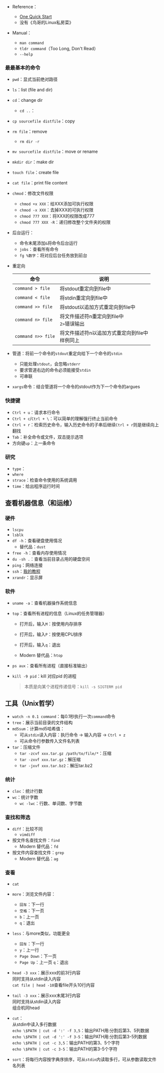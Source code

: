 + Reference：
	+ [One Quick Start](https://linux.cn/article-6160-1.html)
	+ 没有《鸟哥的Linux私房菜》

+ Manual：
	+ `man command`
	+ `tldr command`（Too Long, Don't Read）
	+ `--help`

### 最最基本的命令

+ `pwd`：显式当前绝对路径
+ `ls`：list (file and dir)
+ `cd`：change dir
	+ `cd ..`：
+ `cp sourcefile distfile`：copy
+ `rm file`：remove
	+ `rm dir -r`
+ `mv sourcefile distfile`：move or rename
+ `mkdir dir`：make dir
+ `touch file`：create file
+ `cat file`：print file content
+ `chmod`：修改文件权限
	+ `chmod +x XXX`：给XXX添加可执行权限
	+ `chmod -x XXX`：去掉XXX的可执行权限
	+ `chmod 777 XXX`：将XXX的权限改成777
	+ `chmod 777 XXX -R`：递归修改整个文件夹的权限
+ 后台运行：
	+ 命令末尾添加`&`将命令后台运行
	+ `jobs`：查看所有命令
	+ `fg %数字`：将对应后台任务放到前台

+ 重定向

	| 命令              | 说明                                          |
	| ----------------- | --------------------------------------------- |
	| `command > file`  | 将stdout重定向到file中                        |
	| `command < file`  | 将stdin重定向到file中                         |
	| `command >> file` | 将stdout以追加方式重定向到file中              |
	| `command n> file` | 将文件描述符n重定向到file中<br> `2>`错误输出 |
	| `command n>> file`                   | 将文件描述符n以追加方式重定向到file中<br>样例同上                                              |

+ 管道：将前一个命令的`stdout`重定向给下一个命令的`stdin`
	+ 只能处理`stdout`，会忽略`stderr`
	+ 要求管道右边的命令必须能接受`stdin`
	+ 可串联

+ `xargs`命令：结合管道将一个命令的stdout作为下一个命令的argues

### 快捷键

+ `Ctrl + u`：请求本行命令
+ `Ctrl + c`/`Ctrl + \`：可以简单的理解强行终止当前命令
+ `Ctrl + r`：检索历史命令，输入历史命令的子串后继续`Ctrl + r`则是继续向上翻找
+ `Tab`：补全命令或文件，双击提示选项
+ 方向键`up`：上一条命令

### 研究

+ `type`：
+ `where`
+ `strace`：检查命令使用的系统调用
+ `time`：给出程序运行时间

## 查看机器信息（和运维）

### 硬件

+ `lscpu`
+ `lsblk`
+ `df -h`：查看硬盘使用情况
	+ 替代品：`dust`
+ `free -h`：查看内存使用情况
+ `du -sh .`：查看当前目录占用的硬盘空间
+ `ping`：网络连接
+ `ssh`：[我的教程](../Missing-Semester/SSH.md)
+ `xrandr`：显示屏

### 软件

+ `uname -a`：查看机器操作系统信息
+ `top`：查看所有进程的信息（Linux的任务管理器）
	+ 打开后，输入`M`：按使用内存排序
	+ 打开后，输入`P`：按使用CPU排序
	+ 打开后，输入`q`：退出

	+ Modern 替代品：`htop`

+ `ps aux`：查看所有进程（直接标准输出）
+ `kill -9 pid`：kill 对应pid 的进程
	>本质是向某个进程传递信号：`kill -s SIGTERM pid`

## 工具（Unix哲学）

+ `watch -n 0.1 command`：每0.1秒执行一次`command`命令
+ `tree`：展示当前目录的文件结构
+ `md5sum`：计算md5哈希值：
	+ 可从`stdin`读入内容：执行命令 -> 输入内容 -> `Ctrl + z`
	+ 可从命令行参数传入文件名列表
+ `tar`：压缩文件
	+ `tar -zcvf xxx.tar.gz /path/to/file/*`：压缩
	+ `tar -zxvf xxx.tar.gz`：解压缩
	+ `tar -jxvf xxx.tar.bz2`：解压tar.bz2

### 统计

+ `cloc`：统计行数
+ `wc`：统计字数
	+ `wc -lwc`：行数、单词数、字节数

### 查找和筛选

+ `diff`：比较不同
	+ `vimdiff`
+ 按文件名查找文件：`find`
	+ Modern 替代品：`fd`
+ 按文件内容查找文件：`grep`
	+ Modern 替代品：`ag`

### 查看

+ `cat`
+ `more`：浏览文件内容：
	+ `回车`：下一行
	+ `空格`：下一页
	+ `b`：上一页
	+ `q`：退出
+ `less`：与more类似，功能更全
	+ `回车`：下一行
	+ `y`：上一行
	+ `Page Down`：下一页  
	+ `Page Up`：上一页
	`q`：退出
+ `head -3 xxx`：展示xxx的前3行内容  
	同时支持从stdin读入内容  
	`cat file | head -10`查看file开头10行内容
+ `tail -3 xxx`：展示xxx末尾3行内容  
	同时支持从stdin读入内容  
	组合机同head

+ `cut`：  
	从stdin中读入多行数据  
    `echo \$PATH | cut -d ':' -f 3,5`：输出PATH用:分割后第3、5列数据  
    `echo \$PATH | cut -d ':' -f 3-5`：输出PATH用:分割后第3-5列数据  
    `echo \$PATH | cut -c 3,5`：输出PATH的第3、5个字符  
    `echo \$PATH | cut -c 3-5`：输出PATH的第3-5个字符

+ `sort`：将每行内容按字典序排序，可从`stdin`内读取多行，可从参数读取文件名列表
